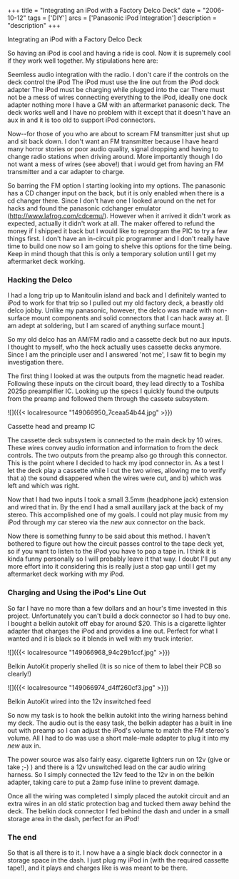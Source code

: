 +++
title = "Integrating an iPod with a Factory Delco Deck"
date = "2006-10-12"
tags = ['DIY']
arcs = ['Panasonic iPod Integration']
description = "description" 
+++

Integrating an iPod with a Factory Delco Deck

So having an iPod is cool and having a ride is cool. Now it is supremely cool if they work well together. My stipulations here are:

Seemless audio integration with the radio. I don't care if the controls on the deck control the iPod
The iPod must use the line out from the iPod dock adapter
The iPod must be charging while plugged into the car
There must not be a mess of wires connecting everything to the iPod, ideally one dock adapter nothing more
I have a GM with an aftermarket panasonic deck. The deck works well and I have no problem with it except that it doesn't have an aux in and it is too old to support iPod connectors.

Now--for those of you who are about to scream FM transmitter just shut up and sit back down. I don't want an FM transmitter because I have heard many horror stories or poor audio quality, signal dropping and having to change radio stations when driving around. More importantly though I do not want a mess of wires (see above!) that i would get from having an FM transmitter and a car adapter to charge.

So barring the FM option I starting looking into my options. The panasonic has a CD changer input on the back, but it is only enabled when there is a cd changer there. Since I don't have one I looked around on the net for hacks and found the panasonic cdchanger emulator (http://www.lafrog.com/cdcemu/). However when it arrived it didn't work as expected, actually it didn't work at all. The maker offered to refund the money if I shipped it back but I would like to reprogram the PIC to try a few things first. I don't have an in-circuit pic programmer and I don't really have time to build one now so I am going to shelve this options for the time being. Keep in mind though that this is only a temporary solution until I get my aftermarket deck working.

### Hacking the Delco

I had a long trip up to Manitoulin island and back and I definitely wanted to iPod to work for that trip so I pulled out my old factory deck, a beastly old delco jobby. Unlike my panasonic, however, the delco was made with non-surface mount components and solid connectors that I can hack away at. [I am adept at soldering, but I am scared of anything surface mount.]

So my old delco has an AM/FM radio and a cassette deck but no aux inputs. I thought to myself, who the heck actually uses cassette decks anymore. Since I am the principle user and I answered 'not me', I saw fit to begin my investigation there.

The first thing I looked at was the outputs from the magnetic head reader. Following these inputs on the circuit board, they lead directly to a Toshiba 2025p preamplifier IC. Looking up the specs I quickly found the outputs from the preamp and followed them through the cassete subsystem.

![]({{< localresource "149066950_7ceaa54b44.jpg" >}})

Cassette head and preamp IC

The cassette deck subsystem is connected to the main deck by 10 wires. These wires convey audio information and information to from the deck controls. The two outputs from the preamp also go through this connector. This is the point where I decided to hack my ipod connector in. As a test I let the deck play a cassette while I cut the two wires, allowing me to verify that a) the sound disappered when the wires were cut, and b) which was left and which was right.

Now that I had two inputs I took a small 3.5mm (headphone jack) extension and wired that in. By the end I had a small auxillary jack at the back of my stereo. This accomplished one of my goals. I could not play music from my iPod through my car stereo via the *new* aux connector on the back.

Now there is something funny to be said about this method. I haven't bothered to figure out how the circuit passes control to the tape deck yet, so if you want to listen to the iPod you have to pop a tape in. I think it is kinda funny personally so I will probably leave it that way. I doubt I'll put any more effort into it considering this is really just a stop gap until I get my aftermarket deck working with my iPod.

### Charging and Using the iPod's Line Out

So far I have no more than a few dollars and an hour's time invested in this project. Unfortunately you can't build a dock connector so I had to buy one. I bought a belkin autokit off ebay for around $20. This is a cigarette lighter adapter that charges the iPod and provides a line out. Perfect for what I wanted and it is black so it blends in well with my truck interior.

![]({{< localresource "149066968_94c29b1ccf.jpg" >}})

Belkin AutoKit properly shelled (It is so nice of them to label their PCB so clearly!)

![]({{< localresource "149066974_d4ff260cf3.jpg" >}})

Belkin AutoKit wired into the 12v inswitched feed

So now my task is to hook the belkin autokit into the wiring harness behind my deck. The audio out is the easy task, the belkin adapter has a built in line out with preamp so I can adjust the iPod's volume to match the FM stereo's volume. All I had to do was use a short male-male adapter to plug it into my *new* aux in.

The power source was also fairly easy. cigarette lighters run on 12v (give or take ;-) ) and there is a 12v unswitched lead on the car audio wiring harness. So I simply connected the 12v feed to the 12v in on the belkin adapter, taking care to put a 2amp fuse inline to prevent damage.

Once all the wiring was completed I simply placed the autokit circuit and an extra wires in an old static protection bag and tucked them away behind the deck. The belkin dock connector I fed behind the dash and under in a small storage area in the dash, perfect for an iPod!

### The end

So that is all there is to it. I now have a a single black dock connector in a storage space in the dash. I just plug my iPod in (with the required cassette tape!), and it plays and charges like is was meant to be there.
